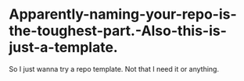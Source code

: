 # Apparently-naming-your-repo-is-the-toughest-part.-Also-this-is-just-a-template.
So I just wanna try a repo template. Not that I need it or anything.
